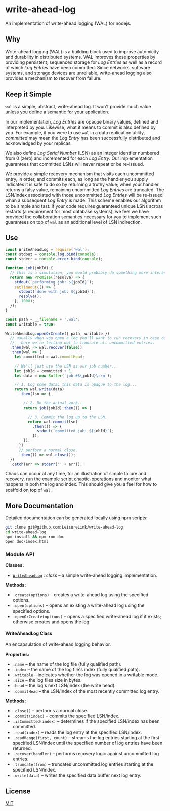 # write-ahead-log

An implementation of write-ahead logging (WAL) for nodejs.

## Why

Write-ahead logging (WAL) is a building block used to improve automicity and durability in distributed systems. WAL improves these properties by providing persistent, sequenced storage for _Log Entries_ as well as a record of which _Log Entries_ have been committed. Since networks, software systems, and storage devices are unreliable, write-ahead logging also provides a mechanism to recover from failure.

## Keep it Simple

`wal` is a simple, abstract, write-ahead log. It won't provide much value unless you define a semantic for your application.

In our implementation, _Log Entries_ are opaque binary values, defined and interpreted by you. Likewise, what it means to commit is also defined by you. For example, if you were to use `wal` in a data replication utility, _committed_ may mean the _Log Entry_ has been successfully distributed and acknowledged by your replicas.

We also define _Log Serial Number_ (LSN) as an integer identfier numbered from 0 (zero) and incremented for each _Log Entry_. Our implementation guarantees that committed LSNs will never repeat or be re-issued.

We provide a simple recovery mechanism that visits each uncommitted entry, in order, and commits each, as long as the handler you supply indicates it is safe to do so by returning a truthy value; when your handler returns a falsy value, remaining uncommitted _Log Entries_ are truncated. The LSN/index associated with those uncommitted _Log Entries_ will be re-issued whan a subsequent _Log Entry_ is made. This scheme enables our algorithm to be simple and fast. If your code requires guaranteed unique LSNs across restarts (a requirement for most database systems), we feel we have provided the collaboration semantics necessary for you to implement such guarantees on top of `wal` as an additional level of LSN indirection.

## Use

```javascript
const WriteAheadLog = require('wal');
const stdout = console.log.bind(console);
const stderr = console.error.bind(console);

function job(jobId) {
  // this is a simulation, you would probably do something more interesting.
  return new Promise((resolve) => {
    stdout(`performing job: ${jobId}`);
    setTimeout(() => {
      stdout(`done with job: ${jobId}`);
      resolve();
    }, 1000);
  });
}

const path = __filename + '.wal';
const writable = true;

WriteAheadLog.openOrCreate({ path, writable })
  // usually when you open a log you'll want to run recovery in case of prior failure.
  //   here we're telling wal to truncate all uncommitted entries.
  .then(wal => wal.recover(false))
  .then(wal => {
    let committed = wal.commitHead;

    // We'll just use the LSN as our job number...
    let jobId = committed + 1;
    let data = new Buffer(`job #${jobId}\r\n`);

    // 1. Log some data; this data is opaque to the log...
    return wal.write(data)
      .then(lsn => {

        // 2. Do the actual work...
        return job(jobId).then(() => {

          // 3. Commit the log up to the LSN.
          return wal.commit(lsn)
            .then(() => {
              stdout(`committed job: ${jobId}`);
            });
        });
      })
      // perform a normal close.
      .then(() => wal.close());
  })
  .catch(err => stderr('' + err));

```

Chaos can occur at any time, for an illustration of simple failure and recovery, run the example script [chaotic-operations]() and monitor what happens in both the log and index. This should give you a feel for how to scaffold on top of `wal`.

## More Documentation

Detailed documentation can be generated locally using npm scripts:

```bash
git clone git@github.com:LeisureLink/write-ahead-log
cd write-ahead-log
npm install && npm run doc
open doc/index.html
```

### Module API

**Classes:**

* [`WriteAheadLog`](#user-content-writeaheadlog-class) : _class_ &ndash; a simple write-ahead logging implementation.

**Methods:**

* `.create(options)` &ndash; creates a write-ahead log using the specified options.
* `.open(options)` &ndash; opens an existing a write-ahead log using the specified options.
* `.openOrCreate(options)` &ndash; opens a specified write-ahead log if it exists; otherwise creates and opens the log.

#### WriteAheadLog Class

An encapsulation of write-ahead logging behavior.

**Properties:**

* `.name` &ndash; the name of the log file (fully qualified path).
* `.index` &ndash; the name of the log file's index (fully qualified path).
* `.writable` &ndash; indicates whether the log was opened in a writable mode.
* `.size` &ndash; the log files size in bytes.
* `.head` &ndash; the log's next LSN/index (the write head).
* `.commitHead` &ndash; the LSN/index of the most recently committed log entry.

**Methods:**

* `.close()` &ndash; performs a normal close.
* `.commit(index)` &ndash; commits the specified LSN/index.
* `.isCommitted(index)` &ndash; determines if the specified LSN/index has been committed.
* `.read(index)` &ndash; reads the log entry at the specified LSN/index.
* `.readRange(first, count)` &ndash; streams the log entries starting at the first specified LSN/index until the specified number of log entries have been returned.
* `.recover(handler)` &ndash; performs recovery logic against uncommitted log entries.
* `.truncate(from)` &ndash; truncates uncommitted log entries starting at the specified LSN/index.
* `.write(data)` &ndash; writes the specified data buffer next log entry.


## License

[MIT](https://github.com/LeisureLink/random-access-file/blob/master/LICENSE)
